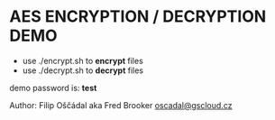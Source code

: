 # AES ENCRYPTION / DECRYPTION DEMO

* use ./encrypt.sh to **encrypt** files
* use ./decrypt.sh to **decrypt** files

demo password is: **test**

Author: Filip Oščádal aka Fred Brooker <oscadal@gscloud.cz>